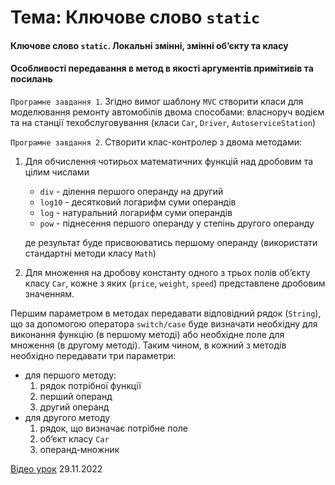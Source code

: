 # Тема: Ключове слово `static`
#### Ключове слово `static`. Локальні змінні, змінні об’єкту та класу
#### Особливості передавання в метод в якості аргументів примітивів та посилань

`Програмне завдання 1`. Згідно вимог шаблону `MVC` створити класи для моделювання ремонту автомобілів двома способами: власноруч водієм та на станції техобслуговування (класи `Car`, `Driver`, `AutoserviceStation`)

`Програмне завдання 2`. Створити клас-контролер з двома методами:
1. Для обчислення чотирьох математичних функцій над дробовим та цілим числами
   - `div` - ділення першого операнду на другий
   - `log10` - десятковий логарифм суми операндів
   - `log` - натуральний логарифм суми операндів
   - `pow` - піднесення першого операнду у степінь другого операнду

    де результат буде присвоюватись першому операнду (використати стандартні методи класу `Math`)
2. Для множення на дробову константу одного з трьох полів об’єкту класу `Car`, кожне з яких (`price`, `weight`, `speed`) представлене дробовим значенням.

Першим параметром в методах передавати відповідний рядок (`String`), що за допомогою оператора `switch/case` буде визначати необхідну для виконання функцію (в першому методі) або необхідне поле для множення (в другому методі).
Таким чином, в кожний з методів необхідно передавати три параметри:
   - для першого методу:
     1. рядок потрібної функції
     2. перший операнд
     3. другий операнд
   - для другого методу
     1. рядок, що визначає потрібне поле
     2. об’єкт класу `Car`
     3. операнд-множник

[Відео урок](https://youtu.be/AwjdLJVWfo0) 29.11.2022
